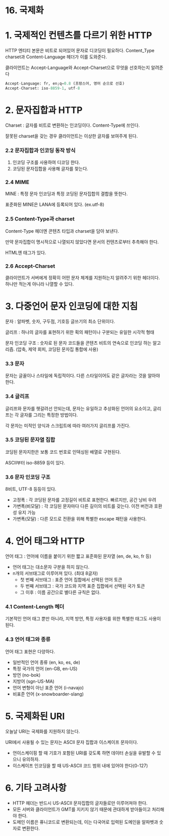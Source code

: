 # 16. 국제화

# 1. 국제적인 컨텐츠를 다르기 위한 HTTP

HTTP 엔티티 본문은 비트로 되어있어 문자로 디코딩이 필요하다. Content_Type charset과 Content-Language 헤더가 이를 도와준다.

클라이언트는 Accept-Language와 Accept-Charset으로 무엇을 선호하는지 알려준다

```sql
Accept-Language: fr, en;q=0.8 (프랑스어, 영어 순으로 선호)
Accept-Charset: iso-8859-1, utf-8
```

# 2. 문자집합과 HTTP

Charset : 글자를 비트로 변환하는 인코딩이다. Content-Type에 쓰인다.

잘못된 charset을 갖는 경우 클라이언트는 이상한 글자를 보여주게 된다.

### 2.2 문자집합과 인코딩 동작 방식

1. 인코딩 구조를 사용하여 디코딩 한다.
2. 코딩된 문자집합을 사용해 글자를 찾는다.

### 2.4  MIME

MINE : 특정 문자 인코딩과 특정 코딩된 문자집합의 결합을 뜻한다.

표준화된 MINE은 LANA에 등록되어 있다. (ex.utf-8)

### 2.5 Content-Type과 charset

Content-Type 헤더엔 콘텐츠 타입과 charset을 담아 보낸다.

만약 문자집합이 명시적으로 나열되지 않았다면 문서의 컨텐츠로부터 추측해야 한다.

HTML엔 <META HTTP-EQUIV=”Content-Type”> 태그가 있다.

### 2.6 Accept-Charset

클라이언트가 서버에게 정확히 어떤 문자 체계를 지원하는지 알려주기 위한 헤더이다. 하나만 적는게 아니라 나열할 수 있다.

# 3. 다중언어 문자 인코딩에 대한 지침

문자 : 알파벳, 숫자, 구두점, 기호등 글쓰기의 최소 단위이다.

글리프 : 하나의 글자를 표현하기 위한 획의 패턴이나 구분되는 유일한 시각적 형태

문자 인코딩 구조 : 숫자로 된 문자 코드들을 콘텐츠 비트의 연속으로 인코딩 하는 알고리즘. (압축, 제약 회피, 코딩된 문자집 통합에 사용)

### 3.3 문자

문자는 글꼴이나 스타일에 독립적이다. 다른 스타일이어도 같은 글자라는 것을 알아야 한다.

### 3.4 글리프

글리프와 문자를 헷갈려선 안되는데, 문자는 유일하고 추상화된 언어의 요소이고, 글리프는 각 글자를 그리는 특정한 방법이다.

각 문자는 미적인 양식과 스크립트에 따라 여러가지 글리프를 가진다.

### 3.5 코딩된 문자열 집합

코딩된 문자지한은 보통 코드 번호로 인덱싱된 배열로 구현된다.

ASCII부터 iso-8859 등이 있다.

### 3.6 문자 인코딩 구조

8비트, UTF-8 등등이 있다.

- 고정폭 : 각 코딩된 문자를 고정길이 비트로 표현한다. 빠르지만, 공간 낭비 우려
- 가변폭(비모달) : 각 코딩된 문자마다 다른 길이의 비트를 갖는다. 이전 버전과 호환성 유지 가능
- 가변폭(모달) : 다른 모드로 전환을 위해 특별한 escape 패턴을 사용한다.

# 4. 언어 태그와 HTTP

언어 태그 : 언어에 이름을 붙이기 위한 짧고 표준화된 문자열 (en, de, ko, fr 등)

- 언어 태그는 대소문자 구분을 하지 않는다.
- n개의 서브태그로 이루어져 있다. (최대 8글자)
    - 첫 번째 서브태그 : 표준 언어 집합에서 선택된 언어 토큰
    - 두 번째 서브태그 : 국가 코드와 지역 표준 집합에서 선택된 국가 토큰
    - 그 이후 : 이름 공간으로 별다른 규칙은 없다.

### 4.1 Content-Length 헤더

기본적인 언어 태그 뿐만 아니라, 지역 방언, 특정 사용자를 위한 특별한 태그도 사용이 된다.

### 4.3 언어 태그와 종류

언어 태그 표현은 다양하다.

- 일반적인 언어 종류 (en, ko, es, de)
- 특정 국가의 언어 (en-GB, en-US)
- 방언 (no-bok)
- 지방어 (sgn-US-MA)
- 언어 변형이 아닌 표준 언어 (i-navajo)
- 비표준 언어 (x-snowboarder-slang)

# 5. 국제화된 URI

오늘날 URI는 국제화를 지원하지 않는다.

URI에서 사용될 수 있는 문자는 ASCII 문자 집합과 이스케이프 문자이다.

- 언이스케이핑 할 때 기호가 포함된 URI를 갖도록 하면 데이터 손실을 유발할 수 있으니 유의하자.
- 이스케이프 인코딩을 할 때 US-ASCII 코드 범위 내에 있어야 한다(0-127)

# 6. 기타 고려사항

- HTTP 헤더는 반드시 US-ASCII 문자집합의 글자들로만 이루어져야 한다.
- 모든 서버와 클라이언트가 GMT를 지키지 않기 때문에 관대하게 받아들이고 처리해야 한다.
- 도메인 이름은 퓨니코드로 변환되는데, 이는 다국어로 입력된 도메인을 알파벳과 숫자로 변환한다.
